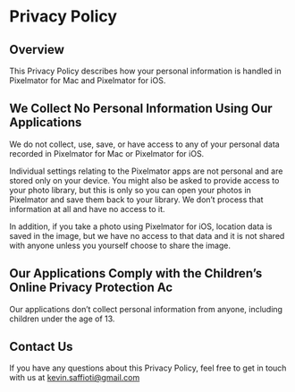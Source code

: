 # Privacy Policy

## Overview
This Privacy Policy describes how your personal information is handled in Pixelmator for Mac and Pixelmator for iOS.

## We Collect No Personal Information Using Our Applications
We do not collect, use, save, or have access to any of your personal data recorded in Pixelmator for Mac or Pixelmator for iOS.

Individual settings relating to the Pixelmator apps are not personal and are stored only on your device. You might also be asked to provide access to your photo library, but this is only so you can open your photos in Pixelmator and save them back to your library. We don’t process that information at all and have no access to it.

In addition, if you take a photo using Pixelmator for iOS, location data is saved in the image, but we have no access to that data and it is not shared with anyone unless you yourself choose to share the image.

## Our Applications Comply with the Children’s Online Privacy Protection Ac
Our applications don’t collect personal information from anyone, including children under the age of 13.

## Contact Us 
If you have any questions about this Privacy Policy, feel free to get in touch with us at kevin.saffioti@gmail.com
